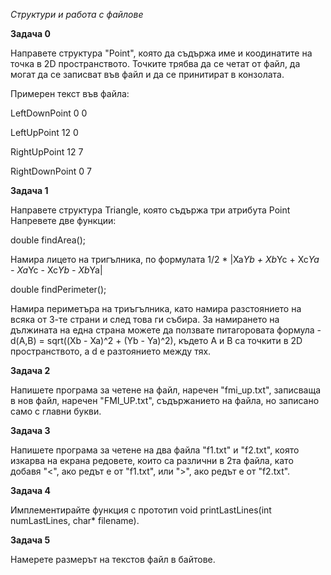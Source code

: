 *Структури и работа с файлове*

**Задача 0**

Направете структура "Point", която да съдържа име и коодинатите на точка в 2D пространството. Точките трябва да се четат от файл, да могат да се записват във файл и да се принитират в конзолата.

Примерен текст във файла:

LeftDownPoint 0 0

LeftUpPoint 12 0

RightUpPoint 12 7

RightDownPoint 0 7

**Задача 1**

Направете структура Triangle, която съдържа три атрибута Point
Напревете две функции:

double findArea();

Намира лицето на тригълника, по формулата 1/2 * |Xa*Yb + Xb*Yc + Xc*Ya - Xa*Yc - Xc*Yb - Xb*Ya|

double findPerimeter();

Намира периметъра на триъгълника, като намира разстоянието на всяка от 3-те страни и след това ги събира. За намирането на дължината на една страна можете да ползвате питагоровата формула -  d(A,B) = sqrt((Xb - Xa)^2 + (Yb - Ya)^2), където A и B са точкити в 2D пространството, а d е разтоянието между тях.

**Задача 2**

Напишете програма за четене на файл, наречен "fmi_up.txt", записваща в нов файл, наречен  "FMI_UP.txt", съдържанието на файла, но записано само с главни букви. 

 **Задача 3**

Напишете програма за четене на два файла "f1.txt" и  "f2.txt", която изкарва на екрана редовете, които са различни в 2та файла, като добавя "<", ако редът е от "f1.txt", или ">", ако редът е от "f2.txt". 

**Задача 4**

Имплементирайте функция с прототип void printLastLines(int numLastLines, char* filename). 

**Задача 5**

Намерете размерът на текстов файл в байтове. 

